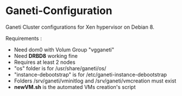 # Ganeti-Configuration
Ganeti Cluster configurations for Xen hypervisor on Debian 8.

Requirements :

* Need dom0 with Volum Group "vgganeti"
* Need **DRBD8** working fine
* Requires at least 2 nodes
* "os" folder is for /usr/share/ganeti/os/
* "instance-debootstrap" is for /etc/ganeti-instance-debootstrap
* Folders /srv/ganeti/vminitlog and /srv/ganeti/vmcreation must exist
* **newVM.sh** is the automated VMs creation's script

